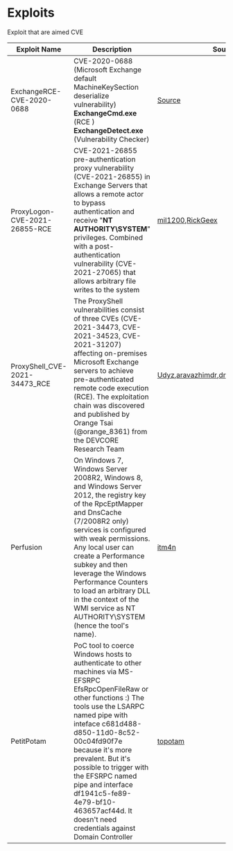 # Exploits
Exploit that are aimed CVE

| Exploit Name| Description | Source |
| --------------- | --------------- | --------------- |
| ExchangeRCE-CVE-2020-0688 | CVE-2020-0688 (Microsoft Exchange default MachineKeySection deserialize vulnerability) **ExchangeCmd.exe** (RCE ) **ExchangeDetect.exe** (Vulnerability Checker)| [Source](https://github.com/zcgonvh/CVE-2020-0688)
| ProxyLogon-CVE-2021-26855-RCE | CVE-2021-26855 pre-authentication proxy vulnerability (CVE-2021-26855) in Exchange Servers that allows a remote actor to bypass authentication and receive "**NT AUTHORITY\SYSTEM**" privileges. Combined with a post-authentication vulnerability (CVE-2021-27065) that allows arbitrary file writes to the system | [mil1200](https://github.com/mil1200/ProxyLogon-CVE-2021-26855),[RickGeex](https://github.com/RickGeex/ProxyLogon)
| ProxyShell_CVE-2021-34473_RCE | The ProxyShell vulnerabilities consist of three CVEs (CVE-2021-34473, CVE-2021-34523, CVE-2021-31207)  affecting on-premises Microsoft Exchange servers to achieve pre-authenticated remote code execution (RCE). The exploitation chain was discovered and published by Orange Tsai (@orange_8361) from the DEVCORE Research Team | [Udyz](https://github.com/Udyz/proxyshell-auto),[aravazhimdr](https://github.com/aravazhimdr/ProxyShell-POC-Mod),[dmaasland](https://github.com/dmaasland/proxyshell-poc),[ktecv2000](https://github.com/ktecv2000/ProxyShell)
| Perfusion | On Windows 7, Windows Server 2008R2, Windows 8, and Windows Server 2012, the registry key of the RpcEptMapper and DnsCache (7/2008R2 only) services is configured with weak permissions. Any local user can create a Performance subkey and then leverage the Windows Performance Counters to load an arbitrary DLL in the context of the WMI service as NT AUTHORITY\SYSTEM (hence the tool's name). | [itm4n](https://github.com/itm4n/Perfusion)
| PetitPotam |PoC tool to coerce Windows hosts to authenticate to other machines via MS-EFSRPC EfsRpcOpenFileRaw or other functions :) The tools use the LSARPC named pipe with inteface c681d488-d850-11d0-8c52-00c04fd90f7e because it's more prevalent. But it's possible to trigger with the EFSRPC named pipe and interface df1941c5-fe89-4e79-bf10-463657acf44d. It doesn't need credentials against Domain Controller | [topotam](https://github.com/topotam/PetitPotam)
